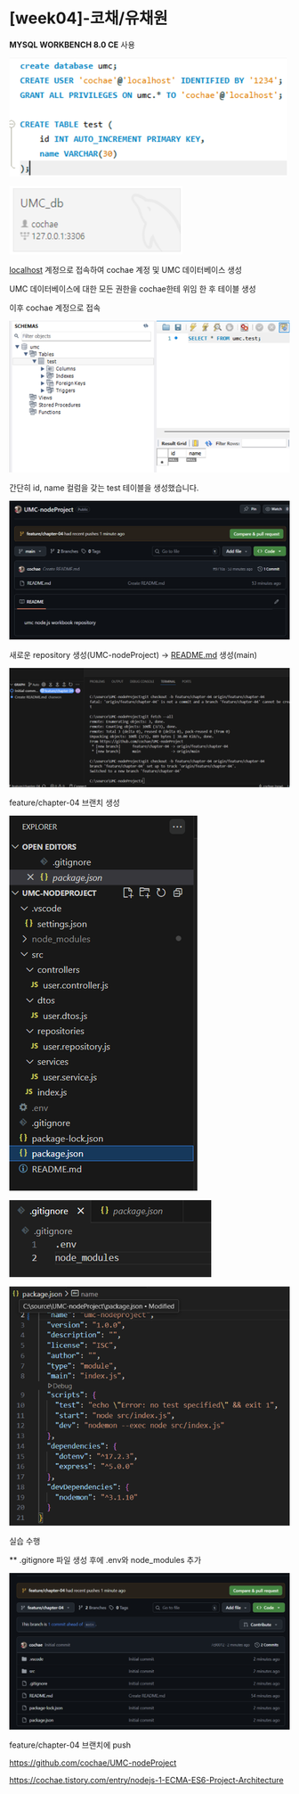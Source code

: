 # [week04]-코채/유채원

**MYSQL WORKBENCH 8.0 CE** 사용

![image.png](./[week04]-코채%20유채원/image.png)

![image.png](./[week04]-코채%20유채원/image%201.png)

[localhost](http://localhost) 계정으로 접속하여 cochae 계정 및 UMC 데이터베이스 생성

UMC 데이터베이스에 대한 모든 권한을 cochae한테 위임 한 후 테이블 생성

이후 cochae 계정으로 접속

![image.png](./[week04]-코채%20유채원/image%202.png)

간단히 id, name 컬럼을 갖는 test 테이블을 생성했습니다.

![image.png](./[week04]-코채%20유채원/image%203.png)

새로운 repository 생성(UMC-nodeProject) → [README.md](http://README.md) 생성(main)

![image.png](./[week04]-코채%20유채원/image%204.png)

feature/chapter-04 브랜치 생성

![image.png](./[week04]-코채%20유채원/image%205.png)

![image.png](./[week04]-코채%20유채원/image%206.png)

![image.png](./[week04]-코채%20유채원/image%207.png)

실습 수행

** .gitignore 파일 생성 후에 .env와 node_modules 추가

![image.png](./[week04]-코채%20유채원/image%208.png)

feature/chapter-04 브랜치에 push

https://github.com/cochae/UMC-nodeProject

https://cochae.tistory.com/entry/nodejs-1-ECMA-ES6-Project-Architecture